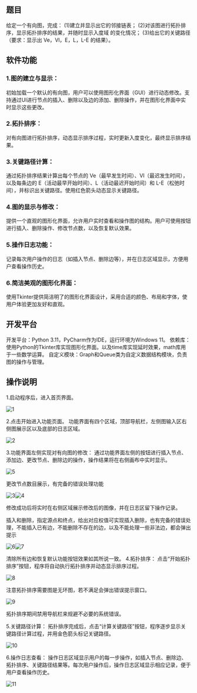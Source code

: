 ## 题目

给定一个有向图，完成： (1)建立并显示出它的邻接链表； (2)对该图进行拓扑排序，显示拓扑排序的结果，并随时显示入度域 的变化情况； (3)给出它的关键路径（要求：显示出 Ve，Vl，E，L，L-E 的结果）。

## 软件功能

### 1.图的建立与显示：

初始加载一个默认的有向图，用户可以使用图形化界面（GUI）进行动态修改。支持通过UI进行节点的插入、删除以及边的添加、删除操作，并在图形化界面中实时显示这些更改。

### 2.拓扑排序：

对有向图进行拓扑排序，动态显示排序过程，实时更新入度变化，最终显示排序结果。

### 3.关键路径计算：

通过拓扑排序结果计算出每个节点的 Ve（最早发生时间）、Vl（最迟发生时间），以及每条边的 E（活动最早开始时间）、L（活动最迟开始时间）和 L-E（松弛时间），并标识出关键路径。使用红色箭头动态显示关键路径。

### 4.图的显示与修改：

提供一个直观的图形化界面，允许用户实时查看和操作图的结构。用户可使用按钮进行插入、删除操作、修改节点数，以及恢复默认效果。

### 5.操作日志功能：

记录每次用户操作的日志（如插入节点、删除边等），并在日志区域显示，方便用户查看操作历史。

### 6.简洁美观的图形化界面：

使用Tkinter提供简洁明了的图形化界面设计，采用合适的颜色、布局和字体，使用户体验更加友好和直观。

## 开发平台

开发平台：Python 3.11，PyCharm作为IDE，运行环境为Windows 11。
依赖库：使用Python的Tkinter库实现图形化界面。以及time库实现延时效果，math库用于一些数学运算。
自定义模块：Graph和Queue类为自定义数据结构模块，负责图的操作与管理。

## 操作说明

1.启动程序后，进入首页界面。

![1](.\images\1.png)

2.点击开始进入功能页面。
功能界面有四个区域，顶部导航栏，左侧图输入区右侧图展示区以及底部的日志区域。

![2](.\images\2.png)

3.功能界面左侧实现对有向图的修改：
通过功能界面左侧的按钮进行插入节点、添加边、更改节点、删除边的操作，操作结果将在右侧画布中实时显示。

![5](.\images\5.png)

更改节点数目展示，有完备的错误处理功能

![3](.\images\3.png)![4](C:\Users\15248\Desktop\数据结构小学期\images\4.png)

修改成功后将实时在右侧区域展示修改后的图像，并在日志区留下操作记录。

插入和删除，指定源点和终点，给出对应权值可实现插入删除，也有完备的错误处理，不能插入已有边，不能删除不存在的边，以及不能处理一些非法边，都会弹出提示

![6](.\images\6.png)![7](C:\Users\15248\Desktop\数据结构小学期\images\7.png)

清除所有边和恢复默认功能按钮效果如其所说一致。
4.拓扑排序：
点击“开始拓扑排序”按钮，程序将自动执行拓扑排序并动态显示排序过程。

![8](.\images\8.png)

注意拓扑排序需要图是无环图，若不满足会弹出错误提示窗口。

![9](.\images\9.png)

拓扑排序期间禁用导航栏来规避不必要的系统错误。

5.关键路径计算：
拓扑排序完成后，点击“计算关键路径”按钮，程序逐步显示关键路径计算过程，并用金色箭头标记关键路径。

![10](.\images\10.png)

6.操作日志查看：
操作日志区域显示用户的每一步操作，如插入节点、删除边、拓扑排序、关键路径结果等。每次用户操作后，操作日志区域显示相应记录，便于用户查看操作历史。

![11](.\images\11.png)
